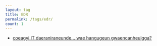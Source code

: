 ```yaml
---
layout: tag
title: EDR
permalink: /tags/edr/
count: 1
---
```


- [coeagyi IT daeraniraneunde... wae hangugeun gwaencanheulgga?](https://ki-sung.github.io/news/news17/)
